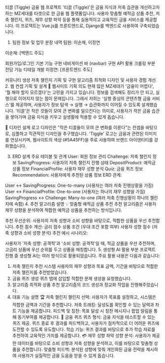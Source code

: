 티끌 (Tiggle) 금융 웹 프로젝트
'티끌 (Tiggle)'은 금융 지식과 저축 습관을 개선하고자 하는 MZ세대를 타겟으로 한 금융 웹 플랫폼입니다. 사용자 맞춤형 예적금 상품 추천, 저축 챌린지, 퀴즈, 재무 성향 파악 등을 통해 실용적이고 교육적인 금융 서비스를 제공합니다. 이 프로젝트는 Vue.js를 프론트엔드로, Django를 백엔드로 사용하여 구축되었습니다.

1. 팀원 정보 및 업무 분장 내역
팀원: 이순재, 이정연

이순재:
[백엔드 주도]  

회원가입/로그인 기본 기능 구현
네비게이션 바 (navbar) 구현
API 활용 크롤링 부분 전담
기능 디테일 개발
이정연:
[프론트엔드 주도]  

커뮤니티 생성
저축 챌린지 기획 및 구현
알고리즘 최적화
디자인 및 사용자 경험 개선
2. 웹 컨셉 기획 및 설계
🧠 웹사이트 기획 의도
현재 많은 MZ세대가 '금융이 어렵다', '뭘 해야 할지 모르겠다'는 고민을 가지고 있습니다. 정보를 검색해도 정리가 안 되고, 실행으로 이어지지 않는 점이 문제입니다.
그래서 저희는 '실행 중심의 콘텐츠형 금융 서비스'를 제공하며, 사용자가 정보 탐색 → 실행 → 습관화까지 이어질 수 있도록 설계했습니다.
'티끌'은 작은 것들이 모여 큰 변화를 일으킨다는 의미로, 사용자가 작은 금융 습관을 쌓아가며 금융 지식을 키우고 실생활에 적용할 수 있게 돕습니다.

🎨 디자인 설계
로고 디자인은 "작은 티끌들이 모여 큰 변화를 이룬다"는 컨셉을 바탕으로, 심플하고 직관적인 디자인을 추구했습니다.
'Tiggle' 로고는 금융과 관련된 이미지를 연상시키며, 웹사이트의 색상 (#5A45FF)을 주로 사용하여 브랜드 아이덴티티를 강화했습니다.

3. ERD 설계
주요 테이블 및 관계
User: 회원 정보 관리
Challenge: 저축 챌린지 정보
SavingProgress: 사용자의 저축 챌린지 진행 상태
DepositProduct: 예적금 상품 정보
FinancialProfile: 사용자 재무 성향 분석
Quiz: 금융 퀴즈 정보
Recommendation: 사용자에게 추천된 상품 정보
ERD 관계:

User ↔ SavingProgress: One-to-many (사용자는 여러 저축 진행상황을 가짐)
User ↔ FinancialProfile: One-to-one (사용자는 하나의 재무 성향을 가짐)
SavingProgress ↔ Challenge: Many-to-one (여러 저축 진행상황이 하나의 챌린지에 속함)
4. 추천 알고리즘 설명
💡 맞춤형 예적금 상품 추천
추천 알고리즘은 사용자 재무 성향을 분석하여 적합한 예적금 상품을 추천하는 방식입니다.

추천 우선순위: 사용자의 저축 성향과 소비 성향을 바탕으로, 적합한 상품을 우선 추천합니다.
추천 점수 계산:
금리 점수
상품 조건 (우대 조건 포함 여부)
사용자 성향 점수 (저축 성향과 소비 성향 분석)
추천 예시 시나리오:

사용자가 '저축 성향: 공격적'과 '소비 성향: 공격적'일 때, 적금 상품을 우선 추천하며, 고금리 상품에 우선 순위를 두고 상품을 매칭합니다.
5. 생성형 AI 활용 부분
프로젝트 진행 중 생성형 AI는 여러 방식으로 활용되었습니다. 주요 활용 내용은 다음과 같습니다:

1. 저축 챌린지 추천 시스템
사용자의 재무 성향과 목표 금액, 기간을 바탕으로 적합한 저축 챌린지를 추천받았습니다.
2. 금융 퀴즈 생성
퀴즈 탭에 삽입할 적합한 문제 생성을 요청했습니다.
3. 알고리즘 최적화
상품 추천 알고리즘의 코드 생성과 정교화 작업을 진행해주었습니다.
6. 대표 기능 설명
🏆 저축 챌린지
챌린지 선택: 사용자가 목표를 설정하고, 시스템은 적합한 금액과 기간을 추천합니다.
저축 트래킹: 달성도를 확인할 수 있는 달력과 차트 기능을 제공합니다.
피드백 및 칭찬: 목표 달성 시 칭찬 메시지나 팝업 알림을 통해 동기부여를 제공합니다.
🧩 금융 퀴즈
퀴즈 형식: 금융 지식을 테스트할 수 있는 퀴즈 제공. 퀴즈 종료 후 결과를 피드백하고, 사용자가 점차적으로 더 어려운 퀴즈에 도전할 수 있도록 유도합니다.
학습 기능: 퀴즈 결과를 바탕으로 추가 학습 자료를 추천하여 교육적인 가치를 제공합니다.
💳 재무 성향 파악
성향 분석: 사용자가 제공한 데이터를 바탕으로 소비 성향과 저축 성향을 분석하고, 이를 바탕으로 맞춤형 상품을 추천합니다.
맞춤형 피드백: 분석된 성향에 맞춰 개인화된 금융 전략을 제시하여 사용자가 실질적인 금융 도움을 받을 수 있게 돕습니다.
